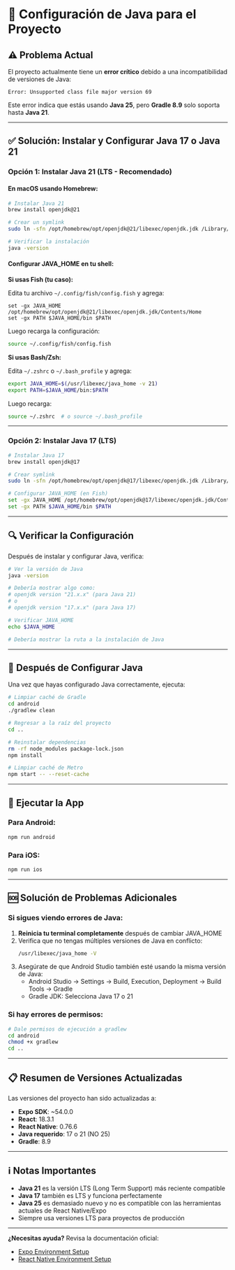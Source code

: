 # 🔧 Configuración de Java para el Proyecto

## ⚠️ Problema Actual

El proyecto actualmente tiene un **error crítico** debido a una incompatibilidad de versiones de Java:

```
Error: Unsupported class file major version 69
```

Este error indica que estás usando **Java 25**, pero **Gradle 8.9** solo soporta hasta **Java 21**.

---

## ✅ Solución: Instalar y Configurar Java 17 o Java 21

### Opción 1: Instalar Java 21 (LTS - Recomendado)

#### En macOS usando Homebrew:

```bash
# Instalar Java 21
brew install openjdk@21

# Crear un symlink
sudo ln -sfn /opt/homebrew/opt/openjdk@21/libexec/openjdk.jdk /Library/Java/JavaVirtualMachines/openjdk-21.jdk

# Verificar la instalación
java -version
```

#### Configurar JAVA_HOME en tu shell:

**Si usas Fish (tu caso):**

Edita tu archivo `~/.config/fish/config.fish` y agrega:

```fish
set -gx JAVA_HOME /opt/homebrew/opt/openjdk@21/libexec/openjdk.jdk/Contents/Home
set -gx PATH $JAVA_HOME/bin $PATH
```

Luego recarga la configuración:

```bash
source ~/.config/fish/config.fish
```

**Si usas Bash/Zsh:**

Edita `~/.zshrc` o `~/.bash_profile` y agrega:

```bash
export JAVA_HOME=$(/usr/libexec/java_home -v 21)
export PATH=$JAVA_HOME/bin:$PATH
```

Luego recarga:

```bash
source ~/.zshrc  # o source ~/.bash_profile
```

---

### Opción 2: Instalar Java 17 (LTS)

```bash
# Instalar Java 17
brew install openjdk@17

# Crear symlink
sudo ln -sfn /opt/homebrew/opt/openjdk@17/libexec/openjdk.jdk /Library/Java/JavaVirtualMachines/openjdk-17.jdk

# Configurar JAVA_HOME (en Fish)
set -gx JAVA_HOME /opt/homebrew/opt/openjdk@17/libexec/openjdk.jdk/Contents/Home
set -gx PATH $JAVA_HOME/bin $PATH
```

---

## 🔍 Verificar la Configuración

Después de instalar y configurar Java, verifica:

```bash
# Ver la versión de Java
java -version

# Debería mostrar algo como:
# openjdk version "21.x.x" (para Java 21)
# o
# openjdk version "17.x.x" (para Java 17)

# Verificar JAVA_HOME
echo $JAVA_HOME

# Debería mostrar la ruta a la instalación de Java
```

---

## 🚀 Después de Configurar Java

Una vez que hayas configurado Java correctamente, ejecuta:

```bash
# Limpiar caché de Gradle
cd android
./gradlew clean

# Regresar a la raíz del proyecto
cd ..

# Reinstalar dependencias
rm -rf node_modules package-lock.json
npm install

# Limpiar caché de Metro
npm start -- --reset-cache
```

---

## 📱 Ejecutar la App

### Para Android:

```bash
npm run android
```

### Para iOS:

```bash
npm run ios
```

---

## 🆘 Solución de Problemas Adicionales

### Si sigues viendo errores de Java:

1. **Reinicia tu terminal completamente** después de cambiar JAVA_HOME
2. Verifica que no tengas múltiples versiones de Java en conflicto:
   ```bash
   /usr/libexec/java_home -V
   ```
3. Asegúrate de que Android Studio también esté usando la misma versión de Java:
   - Android Studio → Settings → Build, Execution, Deployment → Build Tools → Gradle
   - Gradle JDK: Selecciona Java 17 o 21

### Si hay errores de permisos:

```bash
# Dale permisos de ejecución a gradlew
cd android
chmod +x gradlew
cd ..
```

---

## 📋 Resumen de Versiones Actualizadas

Las versiones del proyecto han sido actualizadas a:

- **Expo SDK**: ~54.0.0
- **React**: 18.3.1
- **React Native**: 0.76.6
- **Java requerido**: 17 o 21 (NO 25)
- **Gradle**: 8.9

---

## ℹ️ Notas Importantes

- **Java 21** es la versión LTS (Long Term Support) más reciente compatible
- **Java 17** también es LTS y funciona perfectamente
- **Java 25** es demasiado nuevo y no es compatible con las herramientas actuales de React Native/Expo
- Siempre usa versiones LTS para proyectos de producción

---

**¿Necesitas ayuda?** Revisa la documentación oficial:
- [Expo Environment Setup](https://docs.expo.dev/get-started/set-up-your-environment/)
- [React Native Environment Setup](https://reactnative.dev/docs/environment-setup)


